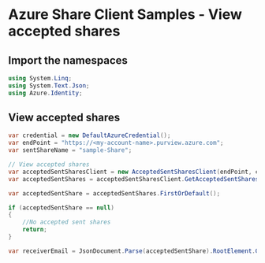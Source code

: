 # Azure Share Client Samples - View accepted shares

## Import the namespaces

```C# Snippet:Azure_Analytics_Purview_Share_Samples_07_Namespaces
using System.Linq;
using System.Text.Json;
using Azure.Identity;
```

## View accepted shares

```C# Snippet:Azure_Analytics_Purview_Share_Samples_ViewAcceptedShares
var credential = new DefaultAzureCredential();
var endPoint = "https://<my-account-name>.purview.azure.com";
var sentShareName = "sample-Share";

// View accepted shares
var acceptedSentSharesClient = new AcceptedSentSharesClient(endPoint, credential);
var acceptedSentShares = acceptedSentSharesClient.GetAcceptedSentShares(sentShareName);

var acceptedSentShare = acceptedSentShares.FirstOrDefault();

if (acceptedSentShare == null)
{
    //No accepted sent shares
    return;
}

var receiverEmail = JsonDocument.Parse(acceptedSentShare).RootElement.GetProperty("properties").GetProperty("receiverEmail").GetString();
```
